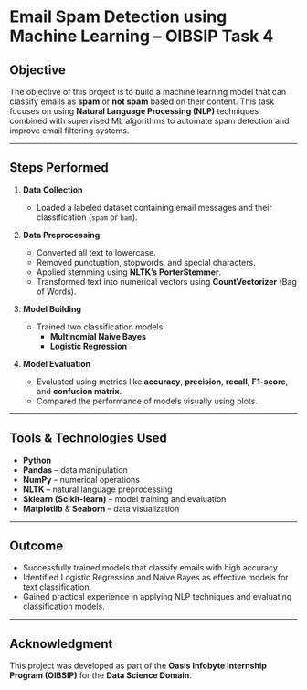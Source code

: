 # Email Spam Detection using Machine Learning – OIBSIP Task 4

## Objective

The objective of this project is to build a machine learning model that can classify emails as **spam** or **not spam** based on their content. This task focuses on using **Natural Language Processing (NLP)** techniques combined with supervised ML algorithms to automate spam detection and improve email filtering systems.

---

## Steps Performed

1. **Data Collection**
   - Loaded a labeled dataset containing email messages and their classification (`spam` or `ham`).

2. **Data Preprocessing**
   - Converted all text to lowercase.
   - Removed punctuation, stopwords, and special characters.
   - Applied stemming using **NLTK’s PorterStemmer**.
   - Transformed text into numerical vectors using **CountVectorizer** (Bag of Words).

3. **Model Building**
   - Trained two classification models:
     - **Multinomial Naive Bayes**
     - **Logistic Regression**

4. **Model Evaluation**
   - Evaluated using metrics like **accuracy**, **precision**, **recall**, **F1-score**, and **confusion matrix**.
   - Compared the performance of models visually using plots.

---

## Tools & Technologies Used

- **Python** 
- **Pandas** – data manipulation
- **NumPy** – numerical operations
- **NLTK** – natural language preprocessing
- **Sklearn (Scikit-learn)** – model training and evaluation
- **Matplotlib** & **Seaborn** – data visualization

---

## Outcome

- Successfully trained models that classify emails with high accuracy.
- Identified Logistic Regression and Naive Bayes as effective models for text classification.
- Gained practical experience in applying NLP techniques and evaluating classification models.

---

## Acknowledgment

This project was developed as part of the **Oasis Infobyte Internship Program (OIBSIP)** for the **Data Science Domain**.
